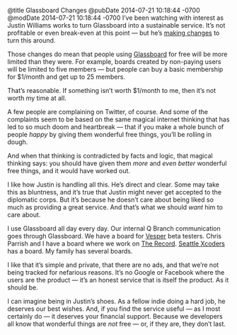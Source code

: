 @title Glassboard Changes
@pubDate 2014-07-21 10:18:44 -0700
@modDate 2014-07-21 10:18:44 -0700
I’ve been watching with interest as Justin Williams works to turn Glassboard into a sustainable service. It’s not profitable or even break-even at this point — but he’s <a href="http://www.secondgearsoftware.com/blog/introducing-new-glassboard-memberships/">making changes</a> to turn this around.

Those changes do mean that people using <a href="http://glassboard.com/">Glassboard</a> for free will be more limited than they were. For example, boards created by non-paying users will be limited to five members — but people can buy a basic membership for $1/month and get up to 25 members.

That’s reasonable. If something isn’t worth $1/month to me, then it’s not worth my time at all.

A few people are complaining on Twitter, of course. And some of the complaints seem to be based on the same magical internet thinking that has led to so much doom and heartbreak — that if you make a whole bunch of people *happy* by giving them wonderful free things, you’ll be rolling in dough.

And when that thinking is contradicted by facts and logic, that magical thinking says: you should have given them <em>more</em> and <em>even better</em> wonderful free things, and it would have worked out.

I like how Justin is handling all this. He’s direct and clear. Some may take this as bluntness, and it’s true that Justin might never get accepted to the diplomatic corps. But it’s because he doesn’t care about being liked so much as providing a great service. And that’s what we should <em>want</em> him to care about.

I use Glassboard all day every day. Our internal Q Branch communication goes through Glassboard. We have a board for <a href="http://vesperapp.co/">Vesper</a> beta testers. Chris Parrish and I have a board where we work on <a href="http://therecord.co/">The Record</a>. <a href="http://seattlexcoders.org/">Seattle Xcoders</a> has a board. My family has several boards.

I like that it’s simple and private, that there are no ads, and that we’re not being tracked for nefarious reasons. It’s no Google or Facebook where the users are the product — it’s an honest service that is itself the product. As it should be.

I can imagine being in Justin’s shoes. As a fellow indie doing a hard job, he deserves our best wishes. And, if you find the service useful — as I most certainly do — it deserves your financial support. Because we developers all know that wonderful things are *not* free — or, if they are, they don’t last.
